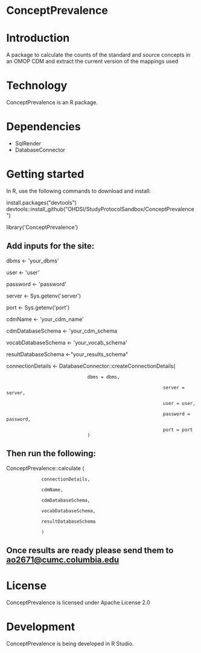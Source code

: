 ConceptPrevalence
================

Introduction
==========
A package to calculate the counts of the standard and source concepts in an OMOP CDM and extract the current version of the mappings used

Technology
==========
ConceptPrevalence is an R package.

Dependencies
============
* SqlRender
* DatabaseConnector

Getting started
============
In R, use the following commands to download and install:

install.packages("devtools")
devtools::install_github("OHDSI/StudyProtocolSandbox/ConceptPrevalence")

library('ConceptPrevalence')

## Add inputs for the site:

dbms <- 'your_dbms'

user <- 'user'

password <- 'password'

server <- Sys.getenv('server')

port <- Sys.getenv('port')


cdmName <- 'your_cdm_name'

cdmDatabaseSchema <- 'your_cdm_schema

vocabDatabaseSchema <- 'your_vocab_schema'

resultDatabaseSchema <-"your_results_schema"


connectionDetails <- DatabaseConnector::createConnectionDetails(

							      dbms = dbms,
							      
                                                              server = server,
							      
                                                              user = user,
							      
                                                              password = password,
							      
                                                              port = port
							      )
                                                              
## Then run the following:
ConceptPrevalence::calculate (

 				 connectionDetails,
				 
  				 cdmName,
				 
				 cdmDatabaseSchema,
				 
 				 vocabDatabaseSchema,
				 
				 resultDatabaseSchema
				 
				 )
				 
## Once results are ready please send them to ao2671@cumc.columbia.edu				 
                                                         
License
=======
  ConceptPrevalence is licensed under Apache License 2.0

Development
===========
  ConceptPrevalence is being developed in R Studio.
